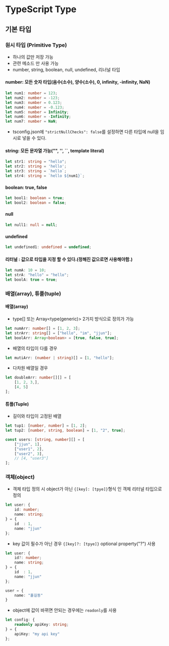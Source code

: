 # TypeScript Type

## 기본 타입

### 원시 타입 (Primitive Type)

- 하나의 값만 저장 가능
- 관련 메소드 만 사용 가능
- number, string, boolean, null, undefined, 리너널 타입

#### number: 모든 숫자 타입(음수(소수), 양수(소수), 0, infinity, -infinity, NaN)

``` typescript
let num1: number = 123;
let num2: number = -123;
let num3: number = 0.123;
let num4: number = -0.123;
let num5: number = Infinity;
let num6: number = -Infinity;
let num7: number = NaN;
```

- tsconfig.json에 <code>"strictNullChecks": false</code>를 설정하면 다른 타입에 null을 임시로 넣을 수 있다.

#### string: 모든 문자열 가능("", '', ``, template literal)

```typescript
let str1: string = "hello";
let str2: string = 'hello';
let str3: string = `hello`;
let str4: string = `hello ${num1}`;
```

#### boolean: true, false

```typescript
let bool1: boolean = true;
let bool2: boolean = false;
```

#### null

```typescript
let null1: null = null;
```

#### undefined

```typescript
let undefined1: undefined = undefined;
```

#### 리터널 : 값으로 타입을 지정 할 수 있다.(정해진 값으로면 사용해야함.)

```typescript
let numA: 10 = 10;
let strA: "hello" = "hello";
let boolA: true = true;
```

### 배열(array), 튜플(tuple)

#### 배열(array)

- type[] 또는 Array<type(generic)> 2가지 방식으로 정의가 가능

```typescript
let numArr: number[] = [1, 2, 3];
let strArr: string[] = ["hello", "im", "jjun"];
let boolArr: Array<boolean> = [true, false, true];
```

- 배열의 타입이 다를 경우

```typescript
let mutiArr: (number | string)[] = [1, "hello"];
```

- 다차원 배열일 경우

```typescript
let doubleArr: number[][] = [
	[1, 2, 3,],
	[4, 5]
];
```

#### 튜플(Tuple)

- 길이와 타입이 고정된 배열

```typescript
let tup1: [number, number] = [1, 2];
let tup2: [number, string, boolean] = [1, "2", true];

const users: [string, number][] = [
	["jjun", 1],
	["user1", 2],
	["user2", 3],
	// [4, "user3"]
];
```

### 객체(object)

- 객체 타입 정의 시 object가 아닌 <code>{[key]: [tpye]}</code>형식 인 객체 리터널 타입으로 정의

```typescript
let user: {
	id: number;
	name: string;
} = {
	id  : 1,
	name: "jjun"
};
```

- key 값이 필수가 아닌 경우 <code>{[key]?: [tpye]}</code> optional property("?") 사용

```typescript
let user: {
	id?: number;
	name: string;
} = {
	id  : 1,
	name: "jjun"
};

user = {
	name: "홀길동"
}
```

- object에 값이 바뀌면 안되는 경우에는 <code>readonly</code>를 사용

```typescript
let config: {
	readonly apiKey: string;
} = {
	apiKey: "my api key"
};
```
